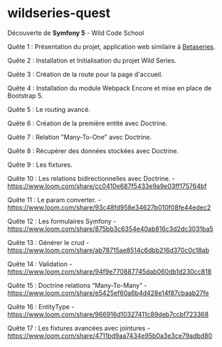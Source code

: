 # wildseries-quest

Découverte de **Symfony 5** - Wild Code School

Quête 1 : Présentation du projet, application web similaire à [Betaseries](https://www.betaseries.com/series/nofilter).

Quête 2 : Installation et Initialisation du projet Wild Series.

Quête 3 : Création de la route pour la page d'accueil.

Quête 4 : Installation du module Webpack Encore et mise en place de Bootstrap 5.

Quête 5 : Le routing avancé.

Quête 6 : Création de la première entité avec Doctrine.

Quête 7 : Relation "Many-To-One" avec Doctrine.

Quête 8 : Récupérer des données stockées avec Doctrine.

Quête 9 : Les fixtures.

Quête 10 : Les relations bidirectionnelles avec Doctrine. - https://www.loom.com/share/cc0410e687f5433e9a9e03ff175764bf

Quête 11 : Le param converter. - https://www.loom.com/share/93c48fd958e34627b010f08fe44edec2

Quête 12 : Les formulaires Symfony - https://www.loom.com/share/875bb3c6354e40ab816c3d2dc3031ba5

Quête 13 : Générer le crud - https://www.loom.com/share/ab78715ae8514c6dbb216d370c0c18ab

Quête 14 : Validation - https://www.loom.com/share/94f9e770887745dab060db1d230cc818

Quête 15 : Doctrine relations “Many-To-Many” - https://www.loom.com/share/e5425ef60a6b4d428e14f87cbaab27fe

Quête 16 : EntityType - https://www.loom.com/share/966916d10327411c89deb7ccbf723368

Quête 17 : Les fixtures avancées avec jointures - https://www.loom.com/share/4711bd9aa7434e95b0a3e3ce79adbd80